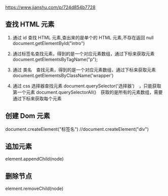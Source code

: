 https://www.jianshu.com/p/724d854b7728

## 查找 HTML 元素

1. 通过 id 查找 HTML 元素,查出来的是单个的 HTML 元素,不存在返回 null
   document.getElementById("intro")

2. 通过标签名查找元素，得到的是一个对应元素数组，通过下标来获取元素
   document.getElementsByTagName("p");

3. 通过 类名　查找元素，得到的是一个对应元素数组，通过下标来获取元素
   document.getElementsByClassName('wrapper')

4. 通过 css 选择器查找元素
   document.querySelector('选择器')　，只能获取第一个元素
   document.querySelectorAll()　获取的是所有的元素数组，需要通过下标来获取每个元素

## 创建 Dom 元素

document.createElement("标签名")
//document.createElement("div")

## 追加元素

element.appendChild(node)

## 删除节点

element.removeChild(node)
